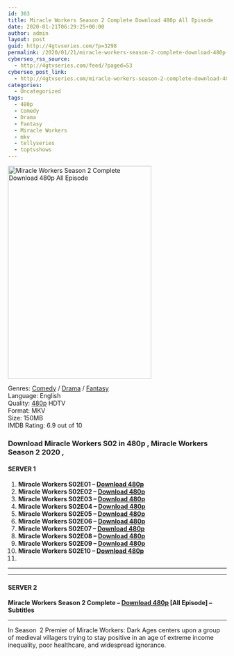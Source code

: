 ```yaml
---
id: 303
title: Miracle Workers Season 2 Complete Download 480p All Episode
date: 2020-01-21T06:29:25+00:00
author: admin
layout: post
guid: http://4gtvseries.com/?p=3298
permalink: /2020/01/21/miracle-workers-season-2-complete-download-480p-all-episode-2/
cyberseo_rss_source:
  - http://4gtvseries.com/feed/?paged=53
cyberseo_post_link:
  - http://4gtvseries.com/miracle-workers-season-2-complete-download-480p-all-episode/
categories:
  - Uncategorized
tags:
  - 480p
  - Comedy
  - Drama
  - Fantasy
  - Miracle Workers
  - mkv
  - tellyseries
  - toptvshows
---
```

<img loading="lazy" class="aligncenter" src="https://2.bp.blogspot.com/-osy9OwaBd40/XiaZkKcBzuI/AAAAAAAAAQU/EoemrzUuw0cB5l2FFC-mCdRu-L0h9-DzwCK4BGAYYCw/s1600/Miracle%2BWorkers%2BSeason%2B2.jpg" alt="Miracle Workers Season 2 Complete Download 480p All Episode" width="330" height="488" />

Genres: <a href="http://4gtvseries.com/tag/comedy/" data-wpel-link="internal">Comedy</a> /&nbsp;<a href="http://4gtvseries.com/tag/drama/" data-wpel-link="internal">Drama</a> / <a href="http://4gtvseries.com/tag/fantasy/" data-wpel-link="internal">Fantasy</a>  
Language: English  
Quality:&nbsp;<a href="http://4gtvseries.com/tag/480p/" data-wpel-link="internal">480p</a>&nbsp;HDTV  
Format: MKV  
Size: 150MB  
IMDB Rating: 6.9 out of 10

### **Download Miracle Workers S02 in 480p , Miracle Workers Season 2 2020 ,&nbsp;**

#### <span><strong>SERVER 1</strong></span>

  1. **Miracle Workers S02E01 – <a href="http://slink.dl480p.xyz/Kc8IwA" data-wpel-link="external" target="_blank" rel="nofollow external noopener noreferrer" class="wpel-icon-left"><i class="wpel-icon fa fa-download" aria-hidden="true"></i>Download 480p</a>**
  2. **Miracle Workers S02E02 – <a href="http://slink.dl480p.xyz/TgL8" data-wpel-link="external" target="_blank" rel="nofollow external noopener noreferrer" class="wpel-icon-left"><i class="wpel-icon fa fa-download" aria-hidden="true"></i>Download 480p</a>**
  3. **Miracle Workers S02E03 – <a href="http://slink.dl480p.xyz/i1yzI6" data-wpel-link="external" target="_blank" rel="nofollow external noopener noreferrer" class="wpel-icon-left"><i class="wpel-icon fa fa-download" aria-hidden="true"></i>Download 480p</a>**
  4. **Miracle Workers S02E04 – <a href="http://slink.dl480p.xyz/rxeX30" data-wpel-link="external" target="_blank" rel="nofollow external noopener noreferrer" class="wpel-icon-left"><i class="wpel-icon fa fa-download" aria-hidden="true"></i>Download 480p</a>**
  5. **Miracle Workers S02E05 – <a href="http://slink.dl480p.xyz/YEtxPC" data-wpel-link="external" target="_blank" rel="nofollow external noopener noreferrer" class="wpel-icon-left"><i class="wpel-icon fa fa-download" aria-hidden="true"></i>Download 480p</a>**
  6. **Miracle Workers S02E06 – <a href="http://slink.dl480p.xyz/CVTbYv" data-wpel-link="external" target="_blank" rel="nofollow external noopener noreferrer" class="wpel-icon-left"><i class="wpel-icon fa fa-download" aria-hidden="true"></i>Download 480p</a>**
  7. **Miracle Workers S02E07 – <a href="http://slink.dl480p.xyz/1ksUEeJr" data-wpel-link="external" target="_blank" rel="nofollow external noopener noreferrer" class="wpel-icon-left"><i class="wpel-icon fa fa-download" aria-hidden="true"></i>Download 480p</a>**
  8. **Miracle Workers S02E08 – <a href="http://slink.dl480p.xyz/Qm0Dzjtl" data-wpel-link="external" target="_blank" rel="nofollow external noopener noreferrer" class="wpel-icon-left"><i class="wpel-icon fa fa-download" aria-hidden="true"></i>Download 480p</a>**
  9. **Miracle Workers S02E09 – <a href="http://slink.dl480p.xyz/shot" data-wpel-link="external" target="_blank" rel="nofollow external noopener noreferrer" class="wpel-icon-left"><i class="wpel-icon fa fa-download" aria-hidden="true"></i>Download 480p</a>**
 10. **Miracle Workers S02E10 – <a href="http://slink.dl480p.xyz/Lc0apN" data-wpel-link="external" target="_blank" rel="nofollow external noopener noreferrer" class="wpel-icon-left"><i class="wpel-icon fa fa-download" aria-hidden="true"></i>Download 480p</a>**
 11. 

* * *

* * *

#### <span><strong>SERVER 2</strong></span>

**Miracle Workers Season 2 Complete – <a href="http://dl480p.xyz/3576/" data-wpel-link="external" target="_blank" rel="nofollow external noopener noreferrer" class="wpel-icon-left"><i class="wpel-icon fa fa-download" aria-hidden="true"></i>Download 480p</a> [All Episode] – Subtitles**

* * *

In Season&nbsp; 2 Premier of Miracle Workers: Dark Ages centers upon a group of medieval villagers trying to stay positive in an age of extreme income inequality, poor healthcare, and widespread ignorance.

<div align="center">
</div>
